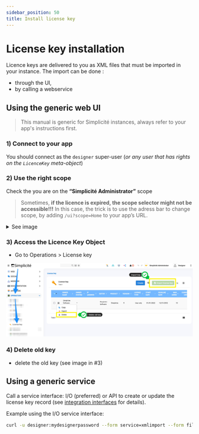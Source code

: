 ```yaml
---
sidebar_position: 50
title: Install license key
---
```


License key installation
========================

Licence keys are delivered to you as XML files that must be imported in your instance. The import can be done :
- through the UI, 
- by calling a webservice

Using the generic web UI
------------------------

> This manual is generic for Simplicité instances, always refer to your app's instructions first.

### 1) Connect to your app

You should connect as the `designer` super-user (*or any user that has rights on the `LicenceKey` meta-object*)

### 2) Use the right scope 

Check the you are on the **“Simplicité Administrator”** scope
> Sometimes, **if the licence is expired, the scope selector might not be accessible!!!** In this case, the trick is to use the adress bar to change scope, by adding `/ui?scope=Home` to your app’s URL.

<details>
<summary>See image</summary>

![Scope](img/install-licensekey/scope.png)

</details>


### 3) Access the **Licence Key** Object

- Go to Operations > License key

![key](img/install-licensekey/key.jpg)

### 4) Delete old key

- delete the old key (see image in #3)


Using a generic service
-----------------------

Call a service interface: I/O (preferred) or API to create or update the license key record (see [integration interfaces](/lesson/docs/integration/webservices/io-commandline) for details).

Example using the I/O service interface:

```bash
curl -u designer:mydesignerpassword --form service=xmlimport --form file=@/my/path/to/license.xml http(s)//myhost[:myport][/mycontextroot]/io
```